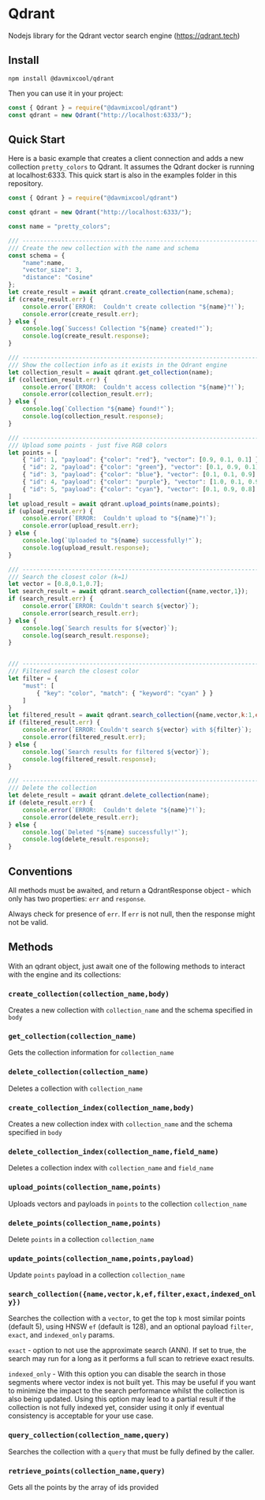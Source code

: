 # Qdrant

Nodejs library for the Qdrant vector search engine (https://qdrant.tech)

## Install

`npm install @davmixcool/qdrant`

Then you can use it in your project:

```javascript
const { Qdrant } = require("@davmixcool/qdrant")
const qdrant = new Qdrant("http://localhost:6333/");
```

## Quick Start

Here is a basic example that creates a client connection and adds a new collection `pretty_colors` to Qdrant.  It assumes the Qdrant docker is running at localhost:6333.  This quick start is also in the examples folder in this repository.

```javascript
const { Qdrant } = require("@davmixcool/qdrant")

const qdrant = new Qdrant("http://localhost:6333/");

const name = "pretty_colors";

/// -------------------------------------------------------------------------
/// Create the new collection with the name and schema
const schema = {
    "name":name,
    "vector_size": 3,
    "distance": "Cosine"
};
let create_result = await qdrant.create_collection(name,schema);
if (create_result.err) {
    console.error(`ERROR:  Couldn't create collection "${name}"!`);
    console.error(create_result.err);
} else {
    console.log(`Success! Collection "${name} created!"`);
    console.log(create_result.response);
}

/// -------------------------------------------------------------------------
/// Show the collection info as it exists in the Qdrant engine
let collection_result = await qdrant.get_collection(name);
if (collection_result.err) {
    console.error(`ERROR:  Couldn't access collection "${name}"!`);
    console.error(collection_result.err);
} else {
    console.log(`Collection "${name} found!"`);
    console.log(collection_result.response);
}

/// -------------------------------------------------------------------------
/// Upload some points - just five RGB colors
let points = [
    { "id": 1, "payload": {"color": "red"}, "vector": [0.9, 0.1, 0.1] },
    { "id": 2, "payload": {"color": "green"}, "vector": [0.1, 0.9, 0.1] },
    { "id": 3, "payload": {"color": "blue"}, "vector": [0.1, 0.1, 0.9] },
    { "id": 4, "payload": {"color": "purple"}, "vector": [1.0, 0.1, 0.9] },
    { "id": 5, "payload": {"color": "cyan"}, "vector": [0.1, 0.9, 0.8] }
]
let upload_result = await qdrant.upload_points(name,points);
if (upload_result.err) {
    console.error(`ERROR:  Couldn't upload to "${name}"!`);
    console.error(upload_result.err);
} else {
    console.log(`Uploaded to "${name} successfully!"`);
    console.log(upload_result.response);
}

/// -------------------------------------------------------------------------
/// Search the closest color (k=1)
let vector = [0.8,0.1,0.7];
let search_result = await qdrant.search_collection({name,vector,1});
if (search_result.err) {
    console.error(`ERROR: Couldn't search ${vector}`);
    console.error(search_result.err);
} else {
    console.log(`Search results for ${vector}`);
    console.log(search_result.response);
}


/// -------------------------------------------------------------------------
/// Filtered search the closest color
let filter = {
    "must": [
        { "key": "color", "match": { "keyword": "cyan" } }
    ]
}
let filtered_result = await qdrant.search_collection({name,vector,k:1,ef:128,filter});
if (filtered_result.err) {
    console.error(`ERROR: Couldn't search ${vector} with ${filter}`);
    console.error(filtered_result.err);
} else {
    console.log(`Search results for filtered ${vector}`);
    console.log(filtered_result.response);
}

/// -------------------------------------------------------------------------
/// Delete the collection
let delete_result = await qdrant.delete_collection(name);
if (delete_result.err) {
    console.error(`ERROR:  Couldn't delete "${name}"!`);
    console.error(delete_result.err);
} else {
    console.log(`Deleted "${name} successfully!"`);
    console.log(delete_result.response);
}

```

## Conventions

All methods must be awaited, and return a QdrantResponse object - which only has two properties: `err` and `response`.

Always check for presence of `err`.  If `err` is not null, then the response might not be valid.

## Methods

With an qdrant object, just await one of the following methods to interact with the engine and its collections:

### `create_collection(collection_name,body)`

Creates a new collection with `collection_name` and the schema specified in `body`

### `get_collection(collection_name)`

Gets the collection information for `collection_name`

### `delete_collection(collection_name)`

Deletes a collection with `collection_name`

### `create_collection_index(collection_name,body)`

Creates a new collection index with `collection_name` and the schema specified in `body`

### `delete_collection_index(collection_name,field_name)`

Deletes a collection index with `collection_name` and `field_name`

### `upload_points(collection_name,points)`

Uploads vectors and payloads in `points` to the collection `collection_name`

### `delete_points(collection_name,points)`

Delete `points` in a collection `collection_name`

### `update_points(collection_name,points,payload)`

Update `points` payload in a collection `collection_name`

### `search_collection({name,vector,k,ef,filter,exact,indexed_only})`

Searches the collection with a `vector`, to get the top `k` most similar points (default 5), using HNSW `ef` (default is 128), and an optional payload `filter`, `exact`, and `indexed_only` params.

`exact` - option to not use the approximate search (ANN). If set to true, the search may run for a long as it performs a full scan to retrieve exact results.

`indexed_only` - With this option you can disable the search in those segments where vector index is not built yet. This may be useful if you want to minimize the impact to the search performance whilst the collection is also being updated. Using this option may lead to a partial result if the collection is not fully indexed yet, consider using it only if eventual consistency is acceptable for your use case.

### `query_collection(collection_name,query)`

Searches the collection with a `query` that must be fully defined by the caller.

### `retrieve_points(collection_name,query)`

Gets all the points by the array of ids provided